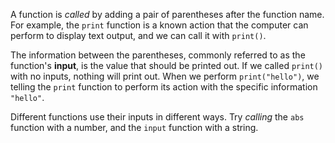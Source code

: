 A function is *called* by adding a pair of parentheses after the function name. For example, the `print` function is a known action that the computer can perform to display text output, and we can call it with `print()`.

The information between the parentheses, commonly referred to as the function's **input**, is the value that should be printed out. If we called `print()` with no inputs, nothing will print out. When we perform `print("hello")`, we telling the `print` function to perform its action with the specific information `"hello"`.

Different functions use their inputs in different ways. Try *calling* the `abs` function with a number, and the `input` function with a string.
